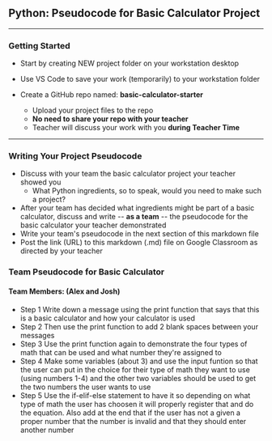 ## Python: Pseudocode for Basic Calculator Project
---
### Getting Started
- Start by creating NEW project folder on your workstation desktop
- Use VS Code to save your work (temporarily) to your workstation folder
  
- Create a GitHub repo named: **basic-calculator-starter**
    - Upload your project files to the repo
    - **No need to share your repo with your teacher**
    - Teacher will discuss your work with you **during Teacher Time**
---

### Writing Your Project Pseudocode

- Discuss with your team the basic calculator project your teacher showed you
  - What Python ingredients, so to speak, would you need to make such a project?
- After your team has decided what ingredients might be part of a basic calculator, discuss and write -- **as a team** -- the pseudocode for the basic calculator your teacher demonstrated
- Write your team's pseudocode in the next section of this markdown file
- Post the link (URL) to this markdown (.md) file on Google Classroom as directed by your teacher

### Team Pseudocode for Basic Calculator

#### Team Members: (Alex and Josh)

- Step 1
Write down a message using the print function that says that this is a basic calculator and how your calculator is used
- Step 2
Then use the print function to add 2 blank spaces between your messages
- Step 3
Use the print function again to demonstrate the four types of math that can be used and what number they're assigned to
- Step 4
Make some variables (about 3) and use the input funtion so that the user can put in the choice for their type of math they want to use (using numbers 1-4) and the other two variables should be used to get the two numbers the user wants to use
- Step 5 
Use the if-elif-else statement to have it so depending on what type of math the user has choosen it will properly register that and do the equation. Also add at the end that if the user has not a given a proper number that the number is invalid and that they should enter another number

